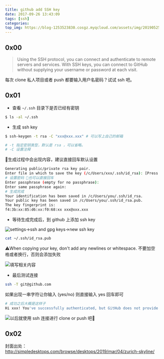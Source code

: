 ```yaml
---
title: github add SSH key
date: 2017-09-26 13:43:09
tags: [ssh]
categories:
top_img: https://blog-1253523830.cosgz.myqcloud.com/assets/img/20190525145305.png
---
```

## 0x00

> Using the SSH protocol, you can connect and authenticate to remote servers and services. With SSH keys, you can connect to GitHub without supplying your username or password at each visit.

每次 clone 私人项目或者 push 都要输入用户名密码？试试 ssh 吧。

<!--more-->

## 0x01

- 查看 `~/.ssh` 目录下是否已经有密钥

```sh
$ ls -al ~/.ssh
```

- 生成 ssh key

```sh
$ ssh-keygen -t rsa -C "xxx@xxx.xxx" # 可以写上自己的邮箱

# -t 指定密钥类型，默认是 rsa ，可以省略。
# -C 设置注释
```

📝生成过程中会出现内容，建议直接回车默认设置

```sh
Generating public/private rsa key pair.
Enter file in which to save the key (/c/Users/xxx/.ssh/id_rsa): [Press enter]
# 设置密码 也可以直接回车
Enter passphrase (empty for no passphrase):
Enter same passphrase again:
# 生成完成
Your identification has been saved in /c/Users/you/.ssh/id_rsa.
Your public key has been saved in /c/Users/you/.ssh/id_rsa.pub.
The key fingerprint is:
f4:3b:xx:85:d6:xx:f0:68:xx xxx@xxx.xxx
```

- 等待生成完成后，到 github 上添加 ssh key

![settings->ssh and gpg keys->new ssh key](https://blog-1253523830.cosgz.myqcloud.com/assets/img/20190525141111.png)


```sh
cat ~/.ssh/id_rsa.pub
```

⚠️When copying your key, don't add any newlines or whitespace. 不要加空格或者换行，否则会添加失败

![填写相关内容](https://blog-1253523830.cosgz.myqcloud.com/assets/img/20190525141410.png)

- 最后测试连接

```sh
ssh -T git@github.com
```

如果出现一串字符让你输入 (yes/no) 则直接输入 yes 回车即可

```sh
# 成功之后大概是这样子
Hi xxx! You've successfully authenticated, but GitHub does not provide shell access.
```

![以后就使用 ssh 连接进行 clone or push 吧🍻](https://blog-1253523830.cosgz.myqcloud.com/assets/img/20190525142535.png)

## 0x02

封面出处：http://simpledesktops.com/browse/desktops/2019/mar/04/zurich-skyline/